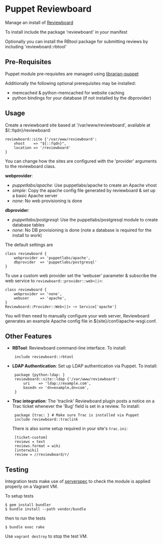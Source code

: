 Puppet Reviewboard
==================

Manage an install of [Reviewboard](http://www.reviewboard.org)

To install include the package 'reviewboard' in your manifest

Optionally you can install the RBtool package for submitting reviews by
including 'reviewboard::rbtool'

Pre-Requisites
--------------

Puppet module pre-requisites are managed using
[librarian-puppet](https://github.com/rodjek/librarian-puppet)

Additionally the following optional prerequisites may be installed:

 * memcached & python-memcached for website caching
 * python bindings for your database (if not installed by the dbprovider)

Usage
-----

Create a reviewboard site based at '/var/www/reviewboard', available at ${::fqdn}/reviewboard:

    reviewboard::site {'/var/www/reviewboard':
        vhost    => "${::fqdn}",
        location => '/reviewboard'
    }

You can change how the sites are configured with the 'provider' arguments to the reviewboard class. 

**webprovider**:
  * *puppetlabs/apache*: Use puppetlabs/apache to create an Apache vhost
  * *simple*: Copy the apache config file generated by reviewboard & set up a basic Apache server
  * *none*: No web provisioning is done

**dbprovider**:
  * *puppetlabs/postgresql*: Use the puppetlabs/postgresql module to create database tables
  * *none*: No DB provisioning is done (note a database is required for the install to work)

The default settings are
    
    class reviewboard {
        webprovider => 'puppetlabs/apache',
        dbprovider  => 'puppetlabs/postgresql'
    }

To use a custom web provider set the 'webuser' parameter & subscribe the web
service to `reviewboard::provider::web<||>`:

    class reviewboard {
        webprovider => 'none',
        webuser     => 'apache',
    }
    Reviewboard::Provider::Web<||> ~> Service['apache']

You will then need to manually configure your web server, Reviewboard generates
an example Apache config file in ${site}/conf/apache-wsgi.conf.

Other Features
--------------

 * **RBTool**: Reviewboard command-line interface. To install:

        include reviewboard::rbtool

 * **LDAP Authentication**: Set up LDAP authentication via Puppet. To install:

        package {python-ldap: }
        reviewboard::site::ldap {'/var/www/reviewboard':
            uri    => 'ldap://example.com',
            basedn => 'dn=example,dn=com',
        }

 * **Trac integration**: The 'traclink' Reviewboard plugin posts a notice on a Trac ticket whenever the 'Bug' field is set in a review. To install:

        package {trac: } # Make sure Trac is installed via Puppet
        include reviewboard::traclink

    There is also some setup required in your site's `trac.ini`:

        [ticket-custom]
        reviews = text
        reviews.format = wiki
        [interwiki]
        review = //reviewboard/r/

Testing
-------

Integration tests make use of [serverspec](http://serverspec.org) to check the module is applied properly on a Vagrant VM.

To setup tests

    $ gem install bundler
    $ bundle install --path vendor/bundle

then to run the tests

    $ bundle exec rake

Use `vagrant destroy` to stop the test VM.

